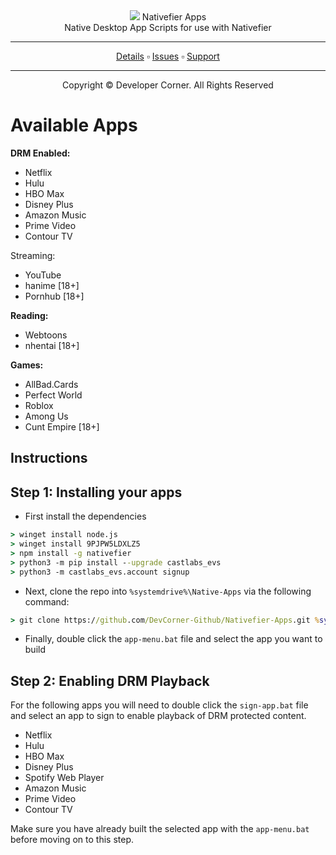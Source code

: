 <div>
<div align="center">
 <a href="https://www.developer-corner.xyz/"><img src="https://raw.githubusercontent.com/DevCorner-Github/DevCorner-Website/main/docs/assets/Logo-Word.png" widht=100%></img></a>
 Nativefier Apps
 <br />
 Native Desktop App Scripts for use with Nativefier
 <br />
 <hr />
 <a href="https://docs.developer-corner.xyz/NATIVE_APPS.html">Details</a> ▫️ <a href="https://github.com/DevCorner-Github/.github/issues">Issues</a> ▫️ <a href="https://discord.me/developer-corner">Support</a>
 <hr />
 Copyright © Developer Corner. All Rights Reserved
 </div>

 <h1>Available Apps</h1>

  <b>DRM Enabled:</b>
  
   * Netflix
   * Hulu
   * HBO Max
   * Disney Plus
   * Amazon Music
   * Prime Video
   * Contour TV

  <g>Streaming:</b>

   * YouTube
   * hanime [18+]
   * Pornhub [18+]

  <b>Reading:</b>

   * Webtoons
   * nhentai [18+]

  <b>Games:</b>

   * AllBad.Cards
   * Perfect World
   * Roblox
   * Among Us
   * Cunt Empire [18+]

 <h2>Instructions</h2>
 
 <h2>Step 1: Installing your apps</h2>


 - <p>First install the dependencies</p>

 ```bat
 > winget install node.js
 > winget install 9PJPW5LDXLZ5
 > npm install -g nativefier
 > python3 -m pip install --upgrade castlabs_evs
 > python3 -m castlabs_evs.account signup
 ```

 - <p>Next, clone the repo into <code>%systemdrive%\Native-Apps</code> via the following command:</p>
 ```bat
 > git clone https://github.com/DevCorner-Github/Nativefier-Apps.git %systemdrive%\Native-Apps
 ```

 - <p>Finally, double click the <code>app-menu.bat</code> file and select the app you want to build</p>
 
 <h2>Step 2: Enabling DRM Playback</h2>

 <p>For the following apps you will need to double click the <code>sign-app.bat</code> file and select an app to sign to enable playback of DRM protected content.</p>
 
  * Netflix
  * Hulu
  * HBO Max
  * Disney Plus
  * Spotify Web Player
  * Amazon Music
  * Prime Video
  * Contour TV

<p>Make sure you have already built the selected app with the <code>app-menu.bat</code> before moving on to this step.</p>

</div>
